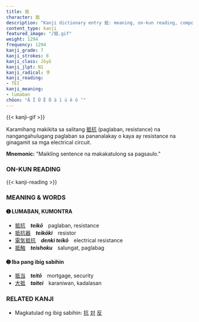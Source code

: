 ```yaml
---
title: 抵
character: 抵
description: "Kanji dictionary entry 抵: meaning, on-kun reading, compounds, origin, related kanji"
content_type: kanji
featured_image: "/抵.gif"
weight: 1294
frequency: 1294
kanji_grade: 7
kanji_strokes: 8
kanji_class: Jōyō
kanji_jlpt: N1
kanji_radical: 手
kanji_reading: 
- TEI
kanji_meaning:
- lumaban
chōon: "Ā Ī Ū Ē Ō ā ī ū ē ō ’"
---
```

[//]: # (Don't edit the line below. Kanji animated GIF code is automatically generated.)
{{< kanji-gif >}}

[//]: # (Edit below this line.)

Karamihang makikita sa salitang [抵](../抵)[抗](../抗) (paglaban, resistance) na nangangahulugang paglaban sa pananalakay o kaya ay resistance na ginagamit sa mga electrical circuit.
 
**Mnemonic:** "Maikling sentence na makakatulong sa pagsaulo."

### ON-KUN READING

[//]: # (Don't edit the line below. ON-KUN READING code is automatically generated.)
{{< kanji-reading >}}

### MEANING & WORDS

#### ➊ **LUMABAN, KUMONTRA**
  - [抵](../抵)[抗](../抗)　***teikō***　paglaban, resistance
  - [抵](../抵)[抗](../抗)[器](../器)　***teikōki***　resistor
  - [電](../電)[気](../気)[抵](../抵)[抗](../抗)　***denki teikō***　electrical resistance
  - [抵](../抵)[触](../触)　***teishoku***　salungat, paglabag

#### ➋ **Iba pang ibig sabihin**
  - [抵](../抵)[当](../当)　***teitō***　mortgage, security
  - [大](../大)[抵](../抵)　***taitei***　karaniwan, kadalasan

### RELATED KANJI
- Magkatulad ng ibig sabihin: [抗](../抗) [対](../対) [反](../反)
